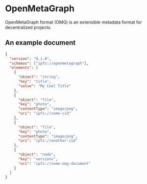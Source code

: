 # OpenMetaGraph

OpenMetaGraph format (OMG) is an extensible metadata format for decentralized projects.

## An example document

```json
{
  "version": "0.1.0",
  "schemas": ["ipfs://openmetagraph"],
  "elements": [
    {
      "object": "string",
      "key": "title",
      "value": "My Cool Title"
    },
    {
      "object": "file",
      "key": "photo",
      "contentType": "image/png",
      "uri": "ipfs://some-cid"
    },
    {
      "object": "file",
      "key": "photo",
      "contentType": "image/png",
      "uri": "ipfs://another-cid"
    },
    {
      "object": "node",
      "key": "versions",
      "uri": "ipfs://some-omg-document"
    }
  ]
}
```
